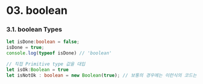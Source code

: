 # 03. boolean

### 3.1. boolean Types

```ts
let isDone:boolean = false;
isDone = true;
console.log(typeof isDone) // 'boolean'

// 직접 Primitive type 값을 대입
let isOk:Boolean = true
let isNotOk : boolean = new Boolean(true); // 보통의 경우에는 이런식의 코드는 사용하지 않음
```
<br>

